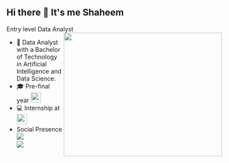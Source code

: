 ## Hi there 👋 It's me Shaheem

Entry level Data Analyst 
<img align="right" width="370" height="290" src="https://scitechdaily.com/images/AI-Technology-Creation-Concept.gif">
- 🔭 Data Analyst with a Bachelor of Technology in Artificial Intelligence and Data Science.                                                 
- 🎓 Pre-final year [<img src="https://images.crunchbase.com/image/upload/c_pad,f_auto,q_auto:eco,dpr_1/vvpaxqgzachzbzjg33u9" height="24">](https://ritchennai.org/) 
- 💻 Internship at [<img src="https://www.mainflow.in/images/Main-Flow.png&w=256&q=75" height="24">](https://www.mainflow.in/)
- Social Presence
<br /> [<img src="https://img.shields.io/badge/LinkedIn-0077B5?style=for-the-badge&logo=linkedin&logoColor=white" />](https://www.linkedin.com/in/shaheem-basheer45/)
<br/> [<img src="https://img.shields.io/badge/Instagram-E4405F?style=for-the-badge&logo=instagram&logoColor=white" />](https://www.instagram.com/unique._._.soul.__/)
<!--
**Shaheem-B/Shaheem-B** is a ✨ _special_ ✨ repository because its `README.md` (this file) appears on your GitHub profile.

Here are some ideas to get you started:

- 🔭 I’m currently working on ...
- 🌱 I’m currently learning ...
- 👯 I’m looking to collaborate on ...
- 🤔 I’m looking for help with ...
- 💬 Ask me about ...
- 📫 How to reach me: ...
- 😄 Pronouns: ...
- ⚡ Fun fact: ...
-->
